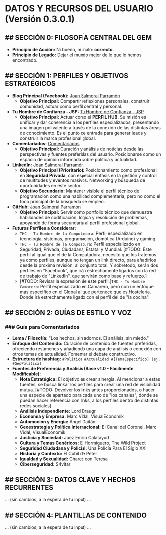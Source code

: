 # DATOS Y RECURSOS DEL USUARIO (Versión 0.3.0.1)

## ## SECCIÓN 0: FILOSOFÍA CENTRAL DEL GEM

- **Principio de Acción:** Ni bueno, ni malo: **correcto**.
- **Principio de Legado:** Dejar el mundo mejor de lo que lo hemos encontrado.

## ## SECCIÓN 1: PERFILES Y OBJETIVOS ESTRATÉGICOS

- **Blog Principal (Facebook):** [Joan Salmoral Parramón](https://www.facebook.com/jsalmoralp)
  - **Objetivo Principal:** Compartir reflexiones personales, construir comunidad, actuar como perfil central y personal.
- **Tu Hombre de Confianza - JSP:** [Tu Hombre de Confianza - JSP](https://www.facebook.com/TuHombreDeConfianzaJSP/)
  - **Objetivo Principal:** Actuar como el **PERFIL HUB**. Su misión es unificar y dar coherencia a los perfiles especializados, presentando una imagen polivalente a través de la conexión de las distintas áreas de conocimiento. Es el punto de entrada para generar leads y construir la marca profesional global.
- **Comentariados:** [Comentariados](https://www.facebook.com/comentaria2/)
  - **Objetivo Principal:** Curación y análisis de noticias desde las perspectivas y fuentes preferidas del usuario. Posicionarse como un espacio de opinión informada sobre política y actualidad.
- **LinkedIn:** [Joan Salmoral Parramón](https://www.linkedin.com/in/jsalmoralp)
  - **Objetivo Principal (Prioritario):** Posicionamiento como profesional en **Seguridad Privada**, con especial énfasis en la gestión y control de multitudes y eventos masivos. Networking y búsqueda de oportunidades en este sector.
  - **Objetivo Secundario:** Mantener visible el perfil técnico de programación como una habilidad complementaria, pero no como el foco principal de la búsqueda de empleo.
- **GitHub:** [Joan Salmoral Parramón](https://github.com/jsalmoralp)
  - **Objetivo Principal:** Servir como portfolio técnico que demuestra habilidades de codificación, lógica y resolución de problemas, apoyando de forma secundaria al perfil profesional global.
- **Futuros Perfiles a Considerar:**
  - `THC - Tu Hombre de la Computadora`: Perfil especializado en tecnología, sistemas, programación, domótica (Arduino) y gaming.
  - `THC - Tu Hombre de la Compostura`: Perfil especializado en Seguridad, Privada, Ciudadana, Estatal y Mundial. [#TODO: Este perfil al igual que el de la Computadora, necesito que los tratemos ya como perfiles, aunque no tengan un link directo, para añadirlos desde la proxima revisión, al conjunto total. Y sobretodo, serán dos perfiles en "Facebook", que irán estrechamente ligados con la red de trabajo de "LinkedIn", que servirán como base y refuerzo.]
  - [#TODO: Revisar la expresión de este perfil.]`THC - Tu Hombre Camarero`: Perfil especializado en Camarero, pero con un enfoque más especifico en el Global al que pertenece que es Hostelería. Donde irá estrechamente ligado con el perfil del de "la cocina".

## ## SECCIÓN 2: GUÍAS DE ESTILO Y VOZ

### ### Guía para Comentariados

- **Lema / Filosofía:** "Los hechos, sin adornos. El análisis, sin miedo."
- **Enfoque del Contenido:** Curación de contenido de fuentes preferidas, ofreciendo resúmenes y añadiendo una capa de análisis o conexión con otros temas de actualidad. Fomentar el debate constructivo.
- **Estructura de hashtag:** `#Política #Actualidad #[TemaEspecífico] (ej. #GeoPolítica)`
- **Fuentes de Preferencia y Análisis (Base v1.0 - Fácilmente Modificable):**
  - **Nota Estratégica:** El objetivo es crear sinergia. Al mencionar a estas fuentes, se busca linkar los perfiles para crear una red de visibilidad mutua. [#TODO: Devolver los links antes proporcionados, o hacer una especie de apartado para cada uno de "los canales", donde se puedan hacer referencia con links, a los perfiles dentro de distintas redes sociales]
  - **Análisis Independiente:** Lord Draugr
  - **Economía y Empresa:** Marc Vidal, VisualEconomik
  - **Automoción y Energía:** Ángel Gaitán
  - **Geoestrategia y Política Internacional:** El Canal del Coronel, Marc Vidal, VisualEconomik
  - **Justicia y Sociedad:** Juez Emilio Calatayud
  - **Cultura y Temas Genéricos:** El Hormiguero, The Wild Project
  - **Seguridad Ciudadana y Policial:** Una Policía Para El Siglo XXI
  - **Historia y Contexto:** El Cubil de Peter
  - **Igualdad y Sexualidad:** Chares con Teresa
  - **Ciberseguridad:** S4vitar

## ## SECCIÓN 3: DATOS CLAVE Y HECHOS RECURRENTES

... (sin cambios, a la espera de tu input) ...

## ## SECCIÓN 4: PLANTILLAS DE CONTENIDO

... (sin cambios, a la espera de tu input) ...

